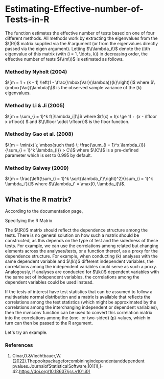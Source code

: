 # Estimating-Effective-number-of-Tests-in-R

The function estimates the effective number of tests based on one of four different methods. All methods work by extracting the eigenvalues from the $\(R\)$ matrix supplied via the $R$ argument (or from the eigenvalues directly passed via the eigen argument). Letting $\(\lambda_i\)$ denote the \(i\)th eigenvalue of this matrix (with \(i = 1, \ldots, k\)) in decreasing order, the effective number of tests $(\(m\))$ is estimated as follows.


### Method by Nyholt (2004)

$\[m = 1 + (k - 1) \left(1 - \frac{\mbox{Var}(\lambda)}{k}\right)\]$
where $\(\mbox{Var}(\lambda)\)$ is the observed sample variance of the \(k\) eigenvalues.

### Method by Li & Ji (2005)

$\[m = \sum_{i = 1}^k f(|\lambda_i|)\]$
where $\(f(x) = I(x \ge 1) + (x - \lfloor x \rfloor)\) $ and $\(\lfloor \cdot \rfloor\)$ is the floor function.

### Method by Gao et al. (2008)

$\[m = \min(x) \; \mbox{such that} \; \frac{\sum_{i = 1}^x \lambda_{i}}{\sum_{i = 1}^k \lambda_{i}} > C\]$
where $\(C\)$ is a pre-defined parameter which is set to $0.995$ by default.

### Method by Galwey (2009)

$\[m = \frac{\left(\sum_{i = 1}^k \sqrt{\lambda_i'}\right)^2}{\sum_{i = 1}^k \lambda_i'}\]$
where $\(\lambda_i' = \max[0, \lambda_i]\)$.
 
 ## What is the R matrix?
 
 According to the documentation page, 
 
 Specifying the R Matrix

The $\(R\)$ matrix should reflect the dependence structure among the tests. There is no general solution on how such a matrix should be constructed, as this depends on the type of test and the sidedness of these tests. For example, we can use the correlations among related but changing elements across the analyses/tests, or a function thereof, as a proxy for the dependence structure. For example, when conducting \(k\) analyses with the same dependent variable and $\(k\)$ different independent variables, the correlations among the independent variables could serve as such a proxy. Analogously, if analyses are conducted for $\(k\)$ dependent variables with the same set of independent variables, the correlations among the dependent variables could be used instead.

If the tests of interest have test statistics that can be assumed to follow a multivariate normal distribution and a matrix is available that reflects the correlations among the test statistics (which might be approximated by the correlations among the interchanging independent or dependent variables), then the mvnconv function can be used to convert this correlation matrix into the correlations among the (one- or two-sided) \(p\)-values, which in turn can then be passed to the R argument. 

Let's try an example.

### References
1. Cinar,O.&Viechtbauer,W.(2022).Thepoolrpackageforcombiningindependentanddependent pvalues.JournalofStatisticalSoftware,101(1),1–42.https://doi.org/10.18637/jss.v101.i01


